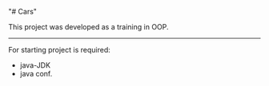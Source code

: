 "# Cars" 

This project was developed as a training in OOP. 

--------------

For starting project is required:
- java-JDK
- java conf.
